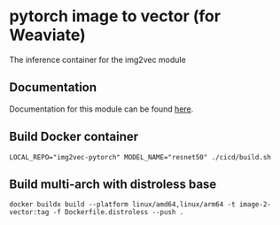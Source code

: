 # pytorch image to vector (for Weaviate)
The inference container for the img2vec module

## Documentation

Documentation for this module can be found [here](https://weaviate.io/developers/weaviate/current/retriever-vectorizer-modules/img2vec-neural.html).

## Build Docker container

```
LOCAL_REPO="img2vec-pytorch" MODEL_NAME="resnet50" ./cicd/build.sh
```

## Build multi-arch with distroless base

```
docker buildx build --platform linux/amd64,linux/arm64 -t image-2-vector:tag -f Dockerfile.distroless --push .
```
